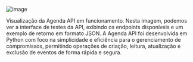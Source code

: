![image](https://github.com/user-attachments/assets/6f66db6b-eaa7-47a0-b0ed-1de0f8fa9b62)

Visualização da Agenda API em funcionamento.
Nesta imagem, podemos ver a interface de testes da API, exibindo os endpoints disponíveis e um exemplo de retorno em formato JSON. A Agenda API foi desenvolvida em Python com foco na simplicidade e eficiência para o gerenciamento de compromissos, permitindo operações de criação, leitura, atualização e exclusão de eventos de forma rápida e segura.
